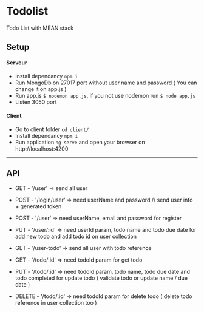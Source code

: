 # Todolist
Todo List with MEAN stack


## Setup

#### Serveur
- Install dependancy `npm i`
- Run MongoDb on 27017 port without user name and password ( You can change it on app.js )
- Run app.js `$ nodemon app.js`, if you not use nodemon run `$ node app.js`
- Listen 3050 port

#### Client
- Go to client folder `cd client/`
- Install dependancy  `npm i`
- Run application `ng serve` and open your browser on http://localhost:4200

***

## API
- GET - '/user' =>  send all user 
- POST - '/login/user' => need userName and password // send user info + generated token
- POST - '/user' => need userName, email and password for register
- PUT - '/user/:id' => need userId param, todo name and todo due date for add new todo and add todo id on user collection
- GET - '/user-todo' => send all user with todo reference

- GET - '/todo/:id' => need todoId param for get todo
- PUT - '/todo/:id' => need todoId param, todo name, todo due date and todo completed for update todo ( validate todo or update name / due date )
- DELETE - '/todo/:id' => need todoId param for delete todo ( delete todo reference in user collection too )
